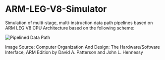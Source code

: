 # ARM-LEG-V8-Simulator
Simulation of multi-stage, multi-instruction data path pipelines based on ARM LEG V8 CPU Architecture based on the following scheme:


![Pipelined Data Path](https://image.ibb.co/b8xwjJ/DataPath.jpg)




Image Source: Computer Organization And Design: The Hardware/Software Interface, ARM Edition by David A. Patterson and John L. Hennessy
